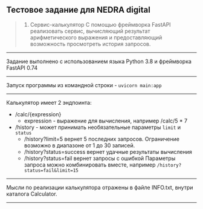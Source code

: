 ## Тестовое задание для NEDRA digital

>1. Сервис-калькулятор 
С помощью фреймворка FastAPI реализовать сервис, вычисляющий результат арифметического выражения  и предоставляющий возможность просмотреть история запросов. 

___
Задание выполнено с использованием языка Python 3.8 и фреймворка FastAPI 0.74
___
Запуск программы из командной строки - 
`uvicorn main:app`
___
Калькулятор имеет 2 эндпоинта:
* /calc/{expression}
    * expression - выражение для вычисления, например /calc/5 * 7
* /history - может принимать необязательные параметры `limit` и `status`
  * /history?limit=5 вернет 5 последних запросов. Ограничение возможно в диапазоне от 1 до 30 записей. 
  * /history?status=success вернет удачные результаты вычисления
  * /history?status=fail вернет запросы с ошибкой
  Параметры запроса можно комбинировать вместе, например `/history?status=fail&limit=15`
---
Мысли по реализации калькулятора отражены в файле INFO.txt, внутри каталога Calculator.
___
